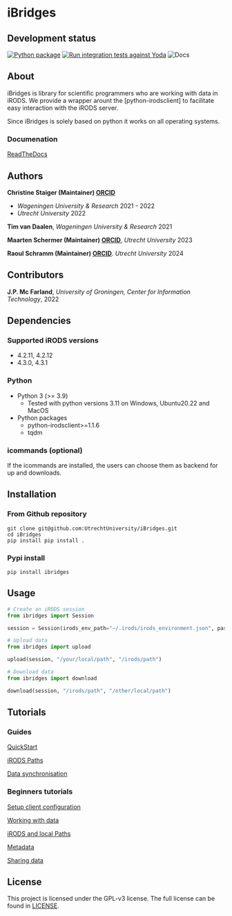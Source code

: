 # iBridges

## Development status
[![Python package](https://github.com/UtrechtUniversity/iBridges/actions/workflows/main.yml/badge.svg?branch=develop)](https://github.com/UtrechtUniversity/iBridges/actions/workflows/main.yml) [![Run integration tests against Yoda](https://github.com/UtrechtUniversity/iBridges/actions/workflows/integration-tests-yoda.yml/badge.svg)](https://github.com/UtrechtUniversity/iBridges/actions/workflows/integration-tests-yoda.yml)
![Docs](https://readthedocs.org/projects/ibridges/badge/?version=latest&style=plastic)


## About

iBridges is library for scientific programmers who are working with data in iRODS. We provide a wrapper arount the [python-irodsclient] to facilitate easy interaction with the iRODS server.

Since iBridges is solely based on python it works on all operating systems.

### Documenation
[ReadTheDocs](https://ibridges.readthedocs.io/en/latest/)

## Authors

**Christine Staiger (Maintainer) [ORCID](https://orcid.org/0000-0002-6754-7647)**

- *Wageningen University & Research* 2021 - 2022
- *Utrecht University* 2022

**Tim van Daalen**, *Wageningen University & Research* 2021

**Maarten Schermer (Maintainer) [ORCID](https://orcid.org/my-orcid?orcid=0000-0001-6770-3155)**, *Utrecht University* 2023

**Raoul Schramm (Maintainer) [ORCID](https://orcid.org/my-orcid?orcid=0000-0001-6616-230X)**. 
*Utrecht University* 2024

## Contributors

**J.P. Mc Farland**,
*University of Groningen, Center for Information Technology*, 2022

## Dependencies

### Supported iRODS versions

- 4.2.11, 4.2.12
- 4.3.0, 4.3.1

### Python

- Python 3 (>= 3.9)
  - Tested with python versions 3.11 on Windows, Ubuntu20.22 and MacOS
- Python packages
	- python-irodsclient>=1.1.6
	- tqdm	

### icommands (optional)
If the icommands are installed, the users can choose them as backend for up and downloads.

## Installation
### From Github repository
```
git clone git@github.com:UtrechtUniversity/iBridges.git
cd iBridges
pip install pip install .
```

### Pypi install
```
pip install ibridges
```

## Usage
```py
# Create an iRODS session
from ibridges import Session

session = Session(irods_env_path="~/.irods/irods_environment.json", password="mypassword")

# Upload data
from ibridges import upload

upload(session, "/your/local/path", "/irods/path")

# Download data
from ibridges import download

download(session, "/irods/path", "/other/local/path")

```

## Tutorials
### Guides
[QuickStart](Tutorials/QuickStart.ipynb)

[iRODS Paths](Tutorials/iRODS_paths.ipynb)

[Data synchronisation](Tutorials/Data_sync.ipynb)

### Beginners tutorials
[Setup client configuration](Tutorials/01-Setup-and-connect.ipynb)

[Working with data](Tutorials/02-Working-with-data.ipynb)

[iRODS and local Paths](Tutorials/03-iRODS-Paths.ipynb)

[Metadata](Tutorials/04-Metadata.ipynb)

[Sharing data](Tutorials/05-Data-Sharing.ipynb)

## License
This project is licensed under the GPL-v3 license.
The full license can be found in [LICENSE](LICENSE).
